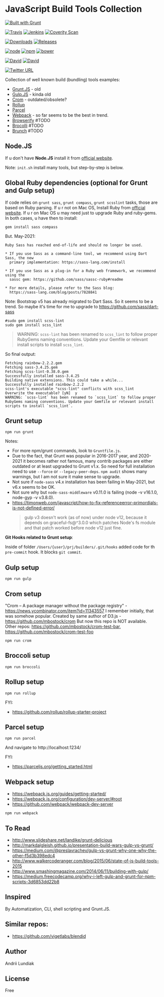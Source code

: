 # JavaScript Build Tools Collection
[![Built with Grunt](https://cdn.gruntjs.com/builtwith.png)](http://gruntjs.com/)

[![Travis](https://img.shields.io/travis/joyent/node.svg)](https://github.com/alundiak/builders)
[![Jenkins](https://img.shields.io/jenkins/s/https/jenkins.qa.ubuntu.com/precise-desktop-amd64_default.svg)](https://github.com/alundiak/builders)
[![Coverity Scan](https://img.shields.io/coverity/scan/3997.svg)](https://github.com/alundiak/builders)

[![Downloads](https://img.shields.io/npm/dm/builders)](https://github.com/alundiak/builders)
[![Releases](https://img.shields.io/github/downloads/alundiak/builders/total)](https://github.com/alundiak/builders)


[![node](https://img.shields.io/node/v/gh-badges.svg)](https://github.com/alundiak/builders)
[![npm](https://img.shields.io/npm/v/npm.svg)](https://github.com/alundiak/builders)
[![bower](https://img.shields.io/bower/v/bootstrap.svg)](https://github.com/alundiak/builders)

[![David](https://img.shields.io/david/alundiak/builders)](https://github.com/alundiak/builders)
[![David](https://img.shields.io/david/dev/alundiak/builders)](https://github.com/alundiak/builders)

[![Twitter URL](https://img.shields.io/twitter/url?style=social&url=https%3A%2F%2Fgithub.com%2Falundiak%2Fbuilders)](https://twitter.com?url=https%3A%2F%2Fgithub.com%2Falundiak%2Fbuilders)


Collection of well known build (bundling) tools examples:

* [Grunt.JS](http://gruntjs.com/) - old
* [Gulp.JS](http://gulpjs.com/) - kinda old
* [Crom](https://news.ycombinator.com/item?id=11343557) - outdated/obsolete?
* [Rollup](https://rollupjs.org)
* [Parcel](https://parceljs.org)
* [Webpack](https://webpack.js.org/) - so far seems to be the best in trend.
* [Browserify](http://browserify.org/) #TODO
* [Brocolli](https://github.com/broccolijs/broccoli) #TODO
* [Brunch](http://brunch.io/) #TODO


## Node.JS
If u don't have **Node.JS** install it from [official website](http://nodejs.org).

Note: `init.sh` install many tools, but step-by-step is below.

## Global Ruby dependencies (optional for Grunt and Gulp setup)
If code relies on `grunt sass`, `grunt compass`, `grunt scsslint` tasks, those are based on Ruby parsing.
If u r not on Mac OS, Install Ruby from [official website](https://www.ruby-lang.org/en/).
If u r on Mac OS u may need just to upgrade Ruby and ruby-gems.
In both cases, u have then to install:

```
gem install sass compass
```

But. May-2021:

```
Ruby Sass has reached end-of-life and should no longer be used.

* If you use Sass as a command-line tool, we recommend using Dart Sass, the new
  primary implementation: https://sass-lang.com/install

* If you use Sass as a plug-in for a Ruby web framework, we recommend using the
  sassc gem: https://github.com/sass/sassc-ruby#readme

* For more details, please refer to the Sass blog:
  https://sass-lang.com/blog/posts/7828841

```

Note: Bootstrap v5 has already migrated to Dart Sass. So it seems to be a trend.
So maybe it's time for me to upgrade to https://github.com/sass/dart-sass


```
#sudo gem install scss-lint
sudo gem install scss_lint
```

> WARNING: `scss-lint` has been renamed to `scss_lint` to follow proper RubyGems naming conventions. Update your Gemfile or relevant install scripts to install `scss_lint`.


So final output:

```
Fetching rainbow-2.2.2.gem
Fetching sass-3.4.25.gem
Fetching scss-lint-0.38.0.gem
Successfully installed sass-3.4.25
Building native extensions. This could take a while...
Successfully installed rainbow-2.2.2
scss-lint's executable "scss-lint" conflicts with scss_lint
Overwrite the executable? [yN]  y
WARNING: `scss-lint` has been renamed to `scss_lint` to follow proper RubyGems naming conventions. Update your Gemfile or relevant install scripts to install `scss_lint`.
```


## Grunt setup

```
npm run grunt
```
Notes:
- For more npm/grunt commands, look to `Gruntfile.js`.
- Due to the fact, that Grunt was popular in 2016-2017 year, and 2020-2021 it becomes rather not famous, many contrib packages are either outdated or at least upgraded to Grunt v1.x. So need for full installation need to use `--force` or `--legacy-peer-deps`. `npm audit` shows many warnings, but I am not sure it make sense to upgrade.
- Not sure if `node-sass` v4.x installation has been failing in May-2021, but v6.x seems to be OK.
- Not sure why but `node-sass-middleware` v0.11.0 is failing (node -v v16.1.0, node-gyp -v v3.8.0).
- https://timonweb.com/javascript/how-to-fix-referenceerror-primordials-is-not-defined-error/
    >gulp v3 doesn't work (as of now) under node v12, because it depends on graceful-fs@^3.0.0 which patches Node's fs module and that patch worked before node v12 just fine.

**Git Hooks related to Grunt setup**:

Inside of folder `/Users/{user}/prj/builders/.git/hooks` added code for th `pre-commit` hook. It blocks `git commit`.


## Gulp setup

```
npm run gulp
```



## Crom setup

"Crom – A package manager without the package registry" - https://news.ycombinator.com/item?id=11343557
I remember initially, that was somehow popular. Created by same author of D3.js - https://github.com/mbostock/crom
But now this repo is NOT available.
Other repos: https://github.com/mbostock/crom-test-bar, https://github.com/mbostock/crom-test-foo

```
npm run crom
```

## Broccoli setup

```
npm run broccoli
```

## Rollup setup

```
npm run rollup
```

FYI:
- https://github.com/rollup/rollup-starter-project


## Parcel setup

```
npm run parcel
```

And navigate to http://localhost:1234/

FYI:
- https://parceljs.org/getting_started.html



## Webpack setup

- https://webpack.js.org/guides/getting-started/
- https://webpack.js.org/configuration/dev-server/#root
- https://github.com/webpack/webpack-dev-server

```
npm run webpack
```

## To Read

* http://www.slideshare.net/landike/grunt-delicious
* http://markdalgleish.github.io/presentation-build-wars-gulp-vs-grunt/
* https://medium.com/@preslavrachev/gulp-vs-grunt-why-one-why-the-other-f5d3b398edc4
* http://www.walkercoderanger.com/blog/2015/06/state-of-js-build-tools-2015
* http://www.smashingmagazine.com/2014/06/11/building-with-gulp/
* https://medium.freecodecamp.org/why-i-left-gulp-and-grunt-for-npm-scripts-3d6853dd22b8

## Inspired

By Automatization, CLI, shell scripting and Grunt.JS.

## Similar repos:

* https://github.com/vigetlabs/blendid

## Author
Andrii Lundiak

## License
Free